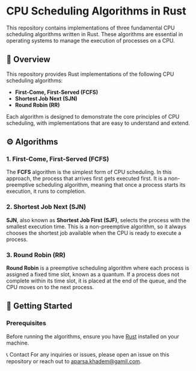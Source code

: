 # CPU Scheduling Algorithms in Rust

This repository contains implementations of three fundamental CPU scheduling algorithms written in Rust. These algorithms are essential in operating systems to manage the execution of processes on a CPU.

## 📝 Overview

This repository provides Rust implementations of the following CPU scheduling algorithms:

- **First-Come, First-Served (FCFS)**
- **Shortest Job Next (SJN)**
- **Round Robin (RR)**

Each algorithm is designed to demonstrate the core principles of CPU scheduling, with implementations that are easy to understand and extend.

## ⚙️ Algorithms

### 1. First-Come, First-Served (FCFS)
The **FCFS** algorithm is the simplest form of CPU scheduling. In this approach, the process that arrives first gets executed first. It is a non-preemptive scheduling algorithm, meaning that once a process starts its execution, it runs to completion.

### 2. Shortest Job Next (SJN)
**SJN**, also known as **Shortest Job First (SJF)**, selects the process with the smallest execution time. This is a non-preemptive algorithm, so it always chooses the shortest job available when the CPU is ready to execute a process.

### 3. Round Robin (RR)
**Round Robin** is a preemptive scheduling algorithm where each process is assigned a fixed time slot, known as a quantum. If a process does not complete within its time slot, it is placed at the end of the queue, and the CPU moves on to the next process.

## 🚀 Getting Started

### Prerequisites

Before running the algorithms, ensure you have [Rust](https://www.rust-lang.org/tools/install) installed on your machine. 


📞 Contact
For any inquiries or issues, please open an issue on this repository or reach out to aparsa.khadem@gamil.com.

